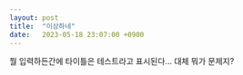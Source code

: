 ```yaml
---
layout: post
title:  "이상하네"
date:   2023-05-18 23:07:00 +0900
---
```


뭘 입력하든간에 타이틀은 테스트라고 표시된다... 대체 뭐가 문제지?